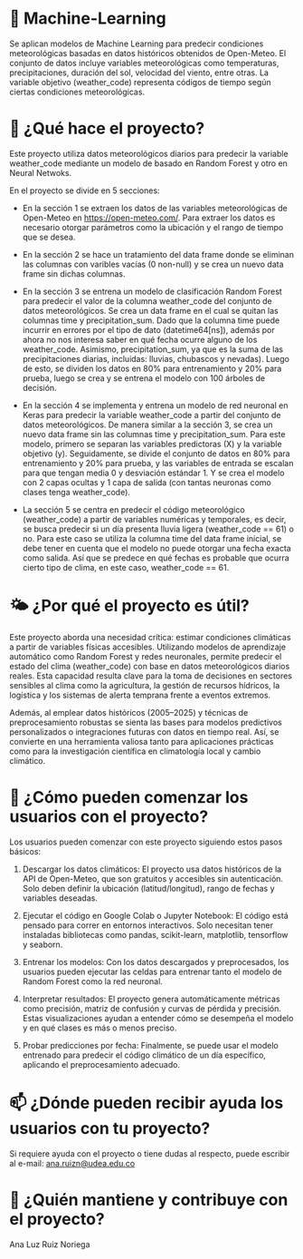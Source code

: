 # 📌 Machine-Learning
Se aplican modelos de Machine Learning para predecir condiciones meteorológicas basadas en datos históricos obtenidos de Open-Meteo. El conjunto de datos incluye variables meteorológicas como temperaturas, precipitaciones, duración del sol, velocidad del viento, entre otras. La variable objetivo (weather_code) representa códigos de tiempo según ciertas condiciones meteorológicas.

# 🧩 ¿Qué hace el proyecto?
Este proyecto utiliza datos meteorológicos diarios para predecir la variable weather_code mediante un modelo de basado en Random Forest y otro en Neural Netwoks. 

En el proyecto se divide en 5 secciones:

* En la sección 1 se extraen los datos de las variables meteorológicas de Open-Meteo en https://open-meteo.com/. Para extraer los datos es necesario otorgar parámetros como la ubicación y el rango de tiempo que se desea.

* En la sección 2 se hace un tratamiento del data frame donde se eliminan las columnas con varibles vacías (0 non-null) y se crea un nuevo data frame sin dichas columnas.

* En la sección 3 se entrena un modelo de clasificación Random Forest para predecir el valor de la columna weather_code del conjunto de datos meteorológicos. Se crea un data frame en el cual se quitan las columnas time y precipitation_sum. Dado que la columna time puede incurrir en errores por el tipo de dato (datetime64[ns]), además por ahora no nos interesa saber en qué fecha ocurre alguno de los weather_code. Asimismo, precipitation_sum, ya que es la suma de las precipitaciones diarias, incluidas: lluvias, chubascos y nevadas). Luego de esto, se dividen los datos en 80% para entrenamiento y 20% para prueba, luego se crea y se entrena el modelo con 100 árboles de decisión.

* En la sección 4 se implementa y entrena un modelo de red neuronal en Keras para predecir la variable weather_code a partir del conjunto de datos meteorológicos. De manera similar a la sección 3, se crea un nuevo data frame sin las columnas time y precipitation_sum. Para este modelo, primero se separan las variables predictoras (X) y la variable objetivo (y). Seguidamente, se divide el conjunto de datos en 80% para entrenamiento y 20% para prueba, y las variables de entrada se escalan para que tengan media 0 y desviación estándar 1. Y se crea el modelo con 2 capas ocultas 
y 1 capa de salida (con tantas neuronas como clases tenga weather_code).

* La sección 5 se centra en predecir el código meteorológico (weather_code) a partir de variables numéricas y temporales, es decir, se busca predecir si un día presenta lluvia ligera (weather_code == 61) o no. Para este caso se utiliza la columna time del data frame inicial, se debe tener en cuenta que el modelo no puede otorgar una fecha exacta como salida. Así que se predece en qué fechas es probable que ocurra cierto tipo de clima, en este caso, weather_code == 61.

# 🌤️ ¿Por qué el proyecto es útil?
Este proyecto aborda una necesidad crítica: estimar condiciones climáticas a partir de variables físicas accesibles. Utilizando modelos de aprendizaje automático como Random Forest y redes neuronales, permite predecir el estado del clima (weather_code) con base en datos meteorológicos diarios reales. Esta capacidad resulta clave para la toma de decisiones en sectores sensibles al clima como la agricultura, la gestión de recursos hídricos, la logística y los sistemas de alerta temprana frente a eventos extremos.

Además, al emplear datos históricos (2005–2025) y técnicas de preprocesamiento robustas se sienta las bases para modelos predictivos personalizados o integraciones futuras con datos en tiempo real. Así, se convierte en una herramienta valiosa tanto para aplicaciones prácticas como para la investigación científica en climatología local y cambio climático.

# 🚀 ¿Cómo pueden comenzar los usuarios con el proyecto?
Los usuarios pueden comenzar con este proyecto siguiendo estos pasos básicos:

1. Descargar los datos climáticos: El proyecto usa datos históricos de la API de Open-Meteo, que son gratuitos y accesibles sin autenticación. Solo deben definir la ubicación (latitud/longitud), rango de fechas y variables deseadas.

2. Ejecutar el código en Google Colab o Jupyter Notebook: El código está pensado para correr en entornos interactivos. Solo necesitan tener instaladas bibliotecas como pandas, scikit-learn, matplotlib, tensorflow y seaborn.

3. Entrenar los modelos: Con los datos descargados y preprocesados, los usuarios pueden ejecutar las celdas para entrenar tanto el modelo de Random Forest como la red neuronal.

4. Interpretar resultados: El proyecto genera automáticamente métricas como precisión, matriz de confusión y curvas de pérdida y precisión. Estas visualizaciones ayudan a entender cómo se desempeña el modelo y en qué clases es más o menos preciso.

5. Probar predicciones por fecha: Finalmente, se puede usar el modelo entrenado para predecir el código climático de un día específico, aplicando el preprocesamiento adecuado.

# 📫 ¿Dónde pueden recibir ayuda los usuarios con tu proyecto?
Si requiere ayuda con el proyecto o tiene dudas al respecto, puede escribir al e-mail: ana.ruizn@udea.edu.co

# 🤝 ¿Quién mantiene y contribuye con el proyecto?
Ana Luz Ruiz Noriega

